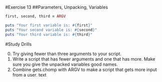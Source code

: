 #Exercise 13
##Parameters, Unpacking, Variables

```ruby
first, second, third = ARGV

puts "Your first variable is: #{first}"
puts "Your second variable is: #{second}"
puts "Your third variable is: #{third}"
```

#Study Drills

0. Try giving fewer than three arguments to your script.
0. Write a script that has fewer arguments and one that has more. Make sure you give the unpacked variables good names.
0. Combine gets.chomp with ARGV to make a script that gets more input from a user. text
